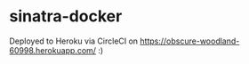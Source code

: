 # sinatra-docker

Deployed to Heroku via CircleCI on https://obscure-woodland-60998.herokuapp.com/ :)
